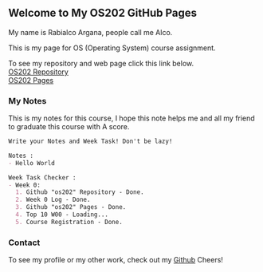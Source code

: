## Welcome to My OS202 GitHub Pages

My name is Rabialco Argana, people call me Alco. <br/> 

This is my page for OS (Operating System) course assignment. <br/>

To see my repository and web page click this link below. <br/>
[OS202 Repository](https://github.com/rabialco/os202/) <br/>
[OS202 Pages](https://rabialco.github.io/os202/)

### My Notes

This is my notes for this course, I hope this note helps me and all my friend to graduate this course with A score.

```markdown
Write your Notes and Week Task! Don't be lazy!

Notes :
- Hello World

Week Task Checker :
- Week 0:
  1. Github "os202" Repository - Done.
  2. Week 0 Log - Done.
  3. Github "os202" Pages - Done.
  4. Top 10 W00 - Loading...
  5. Course Registration - Done.

```

### Contact
To see my profile or my other work, check out my [Github](https://github.com/rabialco)
Cheers!
